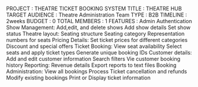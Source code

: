 PROJECT : THEATRE TICKET BOOKING SYSTEM
TITLE : THEATRE HUB
TARGET AUDIENCE : Theatre Administration Team
TYPE : B2B
TIMELINE : 2weeks
BUDGET : 0
TOTAL MEMBERS : 1
FEATURES :
	Admin Authentication
	Show Management:
		Add,edit, and delete shows
		Add show details
		Set show status
	Theatre layout:
		Seating structure
		Seating category
		Representation numbers for seats
	Pricing Details:
		Set ticket prices for different categories
		Discount and special offers
	Ticket Booking:
		View seat availability
		Select seats and apply ticket types
		Generate unique booking IDs
	Customer details:
		Add and edit customer information
		Search filters
		Vie customer booking history
	Reporting:
		Revenue details
		Export reports to text files
	Booking Administration:
		View all bookings
		Process Ticket cancellation and refunds
		Modify existing bookings
		Print or Display ticket information
	
